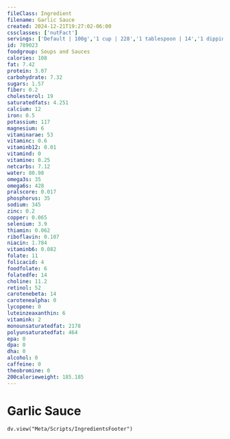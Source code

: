 ```yaml
---
fileClass: Ingredient
filename: Garlic Sauce
created: 2024-12-21T19:27:02-06:00
cssclasses: ['nutFact']
servings: ['Default | 100g','1 cup | 228','1 tablespoon | 14','1 dipping-size container | 28']
id: 789023
foodgroup: Soups and Sauces
calories: 108
fat: 7.42
protein: 3.07
carbohydrate: 7.32
sugars: 1.57
fiber: 0.2
cholesterol: 19
saturatedfats: 4.251
calcium: 12
iron: 0.5
potassium: 117
magnesium: 6
vitaminarae: 53
vitaminc: 0.6
vitaminb12: 0.01
vitamind: 0
vitamine: 0.25
netcarbs: 7.12
water: 80.98
omega3s: 35
omega6s: 428
pralscore: 0.017
phosphorus: 35
sodium: 345
zinc: 0.2
copper: 0.065
selenium: 3.9
thiamin: 0.062
riboflavin: 0.107
niacin: 1.784
vitaminb6: 0.082
folate: 11
folicacid: 4
foodfolate: 6
folatedfe: 14
choline: 11.2
retinol: 52
carotenebeta: 14
carotenealpha: 0
lycopene: 0
luteinzeaxanthin: 6
vitamink: 2
monounsaturatedfat: 2178
polyunsaturatedfat: 464
epa: 0
dpa: 0
dha: 0
alcohol: 0
caffeine: 0
theobromine: 0
200calorieweight: 185.185
---
```


# Garlic Sauce

```dataviewjs
dv.view("Meta/Scripts/IngredientsFooter")
```